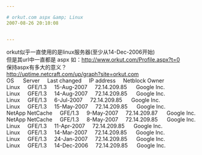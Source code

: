 ```yaml
---

# orkut.com aspx &amp; Linux
2007-08-26 20:10:08


---
```



orkut似乎一直使用的是linux服务器(至少从14-Dec-2006开始)<br />
但是其url中一直都是 aspx 如：http://www.orkut.com/Profile.aspx?t=0<br />
保持aspx有多大的意义？<br />
http://uptime.netcraft.com/up/graph?site=orkut.com<br />
OS&nbsp; &nbsp;&nbsp;&nbsp; Server &nbsp;&nbsp;&nbsp; Last changed &nbsp;&nbsp;&nbsp; IP address &nbsp;&nbsp;&nbsp; Netblock Owner<br />
Linux &nbsp;&nbsp;&nbsp; GFE/1.3 &nbsp;&nbsp;&nbsp; 15-Aug-2007 &nbsp;&nbsp;&nbsp; 72.14.209.85 &nbsp;&nbsp;&nbsp; &nbsp;Google Inc.<br />
Linux &nbsp;&nbsp;&nbsp; GFE/1.3 &nbsp;&nbsp;&nbsp; 14-Aug-2007 &nbsp;&nbsp;&nbsp; 72.14.209.85 &nbsp;&nbsp;&nbsp; &nbsp;Google Inc.<br />
Linux &nbsp;&nbsp;&nbsp; GFE/1.3 &nbsp;&nbsp;&nbsp; 6-Jul-2007 &nbsp;&nbsp;&nbsp; 72.14.209.85 &nbsp;&nbsp;&nbsp; &nbsp;Google Inc.<br />
Linux &nbsp;&nbsp;&nbsp; GFE/1.3 &nbsp;&nbsp;&nbsp; 15-May-2007 &nbsp;&nbsp;&nbsp; 72.14.209.85 &nbsp;&nbsp;&nbsp; &nbsp;Google Inc.<br />
NetApp NetCache &nbsp;&nbsp;&nbsp; GFE/1.3 &nbsp;&nbsp;&nbsp; 9-May-2007 &nbsp;&nbsp;&nbsp; 72.14.209.87 &nbsp;&nbsp;&nbsp; &nbsp;Google Inc.<br />
NetApp NetCache &nbsp;&nbsp;&nbsp; GFE/1.3 &nbsp;&nbsp;&nbsp; 8-May-2007 &nbsp;&nbsp;&nbsp; 72.14.209.85 &nbsp;&nbsp;&nbsp; &nbsp;Google Inc.<br />
Linux &nbsp;&nbsp;&nbsp; GFE/1.3 &nbsp;&nbsp;&nbsp; 11-Apr-2007 &nbsp;&nbsp;&nbsp; 72.14.209.85 &nbsp;&nbsp;&nbsp; &nbsp;Google Inc.<br />
Linux &nbsp;&nbsp;&nbsp; GFE/1.3 &nbsp;&nbsp;&nbsp; 14-Mar-2007 &nbsp;&nbsp;&nbsp; 72.14.209.85 &nbsp;&nbsp;&nbsp; &nbsp;Google Inc.<br />
Linux &nbsp;&nbsp;&nbsp; GFE/1.3 &nbsp;&nbsp;&nbsp; 24-Jan-2007 &nbsp;&nbsp;&nbsp; 72.14.209.85 &nbsp;&nbsp;&nbsp; &nbsp;Google Inc.<br />
Linux &nbsp;&nbsp;&nbsp; GFE/1.3 &nbsp;&nbsp;&nbsp; 14-Dec-2006 &nbsp;&nbsp;&nbsp; 72.14.209.85 &nbsp;&nbsp;&nbsp; &nbsp;Google Inc.<br />
<br />
